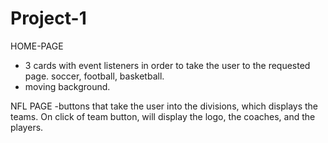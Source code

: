 # Project-1
HOME-PAGE
- 3 cards with event listeners in order to take the user to the requested page. soccer, football, basketball. 
- moving background.

NFL PAGE 
-buttons that take the user into the divisions, which displays the teams. On click of team button, will display the logo, the coaches, and the players.
